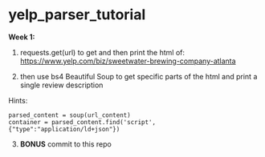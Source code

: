# yelp_parser_tutorial

**Week 1:**

1. requests.get(url) to get and then print the html of: https://www.yelp.com/biz/sweetwater-brewing-company-atlanta

2. then use bs4 Beautiful Soup to get specific parts of the html and print a single review description

  Hints:
  
  ```
  parsed_content = soup(url_content)
  container = parsed_content.find('script', {"type":"application/ld+json"})
  ```
3. **BONUS** commit to this repo
